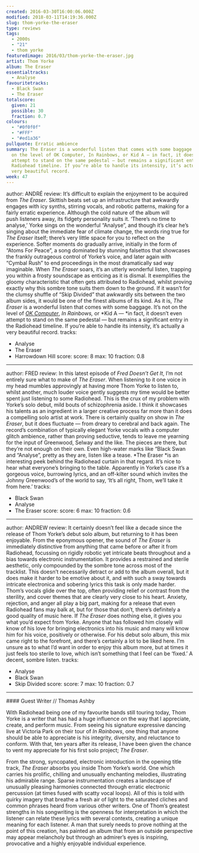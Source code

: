 ```yaml
---
created: 2016-03-30T16:00:06.000Z
modified: 2018-03-11T14:19:36.000Z
slug: thom-yorke-the-eraser
type: reviews
tags:
  - 2000s
  - "21"
  - thom yorke
featuredimage: 2016/03/thom-yorke-the-eraser.jpg
artist: Thom Yorke
album: The Eraser
essentialtracks:
  - Analyse
favouritetracks:
  - Black Swan
  - The Eraser
totalscore:
  given: 21
  possible: 30
  fraction: 0.7
colours:
  - "#0f0f0f"
  - "#FFF"
  - "#ed1a36"
pullquote: Erratic ambience
summary: The Eraser is a wonderful listen that comes with some baggage. It’s not
  on the level of OK Computer, In Rainbows, or Kid A — in fact, it doesn’t even
  attempt to stand on the same pedestal — but remains a significant entry in the
  Radiohead timeline. If you’re able to handle its intensity, it’s actually a
  very beautiful record.
week: 47
---
```

author: ANDRÉ
review: It’s difficult to explain the enjoyment to be acquired from *The
  Eraser*. Skittish beats set up an infrastructure that awkwardly engages with
  icy synths, stirring vocals, and robotic patterns, making for a fairly erratic
  experience. Although the cold nature of the album will push listeners away,
  its fidgety personality suits it. ‘There’s no time to analyse,’ Yorke sings on
  the wonderful “Analyse”, and though it’s clear he’s singing about the
  immediate fear of climate change, the words ring true for *The Eraser* itself;
  there’s very little space for you to reflect on the experience. Softer moments
  do gradually arrive, initially in the form of “Atoms For Peace”, a song
  dominated by stunning falsettos that showcases the frankly outrageous control
  of Yorke’s voice, and later again with “Cymbal Rush” to end proceedings in the
  most dramatically sad way imaginable. When *The Eraser* soars, it’s an utterly
  wonderful listen, trapping you within a frosty soundscape as enticing as it is
  dismal. It exemplifies the gloomy characteristic that often gets attributed to
  Radiohead, whilst proving exactly why this sombre tone suits them down to the
  ground. If it wasn’t for the clumsy shuffle of “Skip Divided” that awkwardly
  sits between the two album sides, it would be one of the finest albums of its
  kind. As it is, *The Eraser* is a wonderful listen that comes with some
  baggage. It’s not on the level of *[OK
  Computer](<https://audioxide.com/reviews/radiohead-ok-computer/>)*, *In
  Rainbows,* or *Kid A — *in fact, it doesn’t even attempt to stand on the same
  pedestal — but remains a significant entry in the Radiohead timeline. If
  you’re able to handle its intensity, it’s actually a very beautiful record.
tracks:
  - Analyse
  - ­The Eraser
  - ­Harrowdown Hill
score:
  score: 8
  max: 10
  fraction: 0.8
---
author: FRED
review: In this latest episode of *Fred Doesn’t Get It*, I’m not entirely sure
  what to make of *The Eraser*. When listening to it one voice in my head
  mumbles approvingly at having more Thom Yorke to listen to, whilst another,
  much louder voice gently suggests my time would be better spent just listening
  to some Radiohead. This is the crux of my problem with Yorke’s solo debut,
  mild bouts of schizophrenia aside. I think it showcases his talents as an
  ingredient in a larger creative process far more than it does a compelling
  solo artist at work. There is certainly quality on show in *The Eraser*, but
  it does fluctuate — from dreary to cerebral and back again. The record’s
  combination of typically elegant Yorke vocals with a computer glitch ambience,
  rather than proving seductive, tends to leave me yearning for the input of
  Greenwood, Selway and the like. The pieces are there, but they’re not enough
  on their own. Even high-water marks like “Black Swan and “Analyse”, pretty as
  they are, listen like a tease. *The Eraser *is an interesting peek behind the
  Radiohead curtain in that regard. It’s nice to hear what everyone’s bringing
  to the table. Apparently in Yorke’s case it’s a gorgeous voice, burrowing
  lyrics, and an off-kilter sound which invites the Johnny Greenwood’s of the
  world to say, ‘It’s all right, Thom, we’ll take it from here.’
tracks:
  - Black Swan
  - ­Analyse
  - ­The Eraser
score:
  score: 6
  max: 10
  fraction: 0.6
---
author: ANDREW
review: It certainly doesn’t feel like a decade since the release of Thom
  Yorke’s debut solo album, but returning to it has been enjoyable. From the
  eponymous opener, the sound of *The Eraser* is immediately distinctive from
  anything that came before or after it from Radiohead, focussing on rigidly
  robotic yet intricate beats throughout and a bias towards electronic
  instrumentation. It provides a restrained and sterile aesthetic, only
  compounded by the sombre tone across most of the tracklist. This doesn’t
  necessarily detract or add to the album overall, but it does make it harder to
  be emotive about it, and with such a sway towards intricate electronica and
  sobering lyrics this task is only made harder. Thom’s vocals glide over the
  top, often providing relief or contrast from the sterility, and cover themes
  that are clearly very close to his heart. Anxiety, rejection, and anger all
  play a big part, making for a release that even Radiohead fans may balk at,
  but for those that don’t, there’s definitely a good quality of music here. If
  *The Eraser* does nothing else, it gives you what you’d expect from Yorke.
  Anyone that has followed him closely will know of his love for bringing
  electronics into his music and many will know him for his voice, positively or
  otherwise. For his debut solo album, this mix came right to the forefront, and
  there’s certainly a lot to be liked here. I’m unsure as to what I’d want in
  order to enjoy this album more, but at times it just feels too sterile to
  love, which isn’t something that I feel can be ‘fixed.’ A decent, sombre
  listen.
tracks:
  - Analyse
  - ­Black Swan
  - ­Skip Divided
score:
  score: 7
  max: 10
  fraction: 0.7
---
<div class="review-summary entry-content tracks">
#### Guest Writer // Thomas Ashby

With Radiohead being one of my favourite bands still touring today, Thom Yorke is a writer that has had a huge influence on the way that I appreciate, create, and perform music. From seeing his signature expressive dancing live at Victoria Park on their tour of _In Rainbows_, one thing that anyone should be able to appreciate is his integrity, diversity, and reluctance to conform. With that, ten years after its release, I have been given the chance to vent my appreciate for his first solo project; _The Eraser_.

From the strong, syncopated, electronic introduction in the opening title track, _The Eraser_ absorbs you inside Thom Yorke’s world. One which carries his prolific, chilling and unusually enchanting melodies, illustrating his admirable range. Sparse instrumentation creates a landscape of unusually pleasing harmonies connected through erratic electronic percussion (at times fused with scatty vocal loops). All of this is told with quirky imagery that breathe a fresh air of light to the saturated cliches and common phrases heard from various other writers. One of Thom’s greatest strengths in his songwriting is the openness for interpretation in which the listener can relate these lyrics with several contexts, creating a unique meaning for each listener. A man that surely needs to prove nothing at the point of this creation, has painted an album that from an outside perspective may appear melancholy but through an admirer’s eyes is inspiring, provocative and a highly enjoyable individual experience.

</div>
